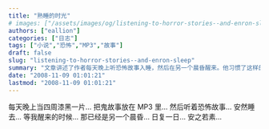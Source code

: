 ```yaml
---
title: "熟睡的时光"
# images: ["/assets/images/og/listening-to-horror-stories--and-enron-sleep.png"]
authors: ["eallion"]
categories: ["日志"]
tags: ["小说","恐怖","MP3","故事"]
draft: false
slug: "listening-to-horror-stories--and-enron-sleep"
summary: "文章讲述了作者每天晚上听恐怖故事入睡，然后在另一个晨昏醒来。他习惯了这样的生活，感到安之若素。"
date: "2008-11-09 01:01:21"
lastmod: "2008-11-09 01:01:21"
---
```


每天晚上当四周漆黑一片...
把鬼故事放在 MP3 里...
然后听着恐怖故事...
安然睡去...
等我醒来的时候...
那已经是另一个晨昏...
日复一日...
安之若素...
